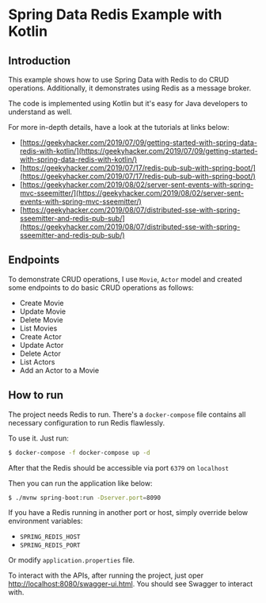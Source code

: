 # Spring Data Redis Example with Kotlin

## Introduction

This example shows how to use Spring Data with Redis to do CRUD operations. Additionally, it demonstrates using Redis as a message broker.

The code is implemented using Kotlin but it's easy for Java developers to understand as well.

For more in-depth details, have a look at the tutorials at links below:

- [https://geekyhacker.com/2019/07/09/getting-started-with-spring-data-redis-with-kotlin/](https://geekyhacker.com/2019/07/09/getting-started-with-spring-data-redis-with-kotlin/)
- [https://geekyhacker.com/2019/07/17/redis-pub-sub-with-spring-boot/](https://geekyhacker.com/2019/07/17/redis-pub-sub-with-spring-boot/)
- [https://geekyhacker.com/2019/08/02/server-sent-events-with-spring-mvc-sseemitter/](https://geekyhacker.com/2019/08/02/server-sent-events-with-spring-mvc-sseemitter/)
- [https://geekyhacker.com/2019/08/07/distributed-sse-with-spring-sseemitter-and-redis-pub-sub/](https://geekyhacker.com/2019/08/07/distributed-sse-with-spring-sseemitter-and-redis-pub-sub/)

## Endpoints

To demonstrate CRUD operations, I use `Movie`, `Actor` model and created some endpoints to do basic CRUD operations as follows:

- Create Movie
- Update Movie
- Delete Movie
- List Movies
- Create Actor
- Update Actor
- Delete Actor
- List Actors
- Add an Actor to a Movie 
 
## How to run

The project needs Redis to run. There's a `docker-compose` file contains all necessary configuration to run Redis flawlessly.

To use it. Just run:

```bash
$ docker-compose -f docker-compose up -d
``` 

After that the Redis should be accessible via port `6379` on `localhost` 

Then you can run the application like below:

```bash
$ ./mvnw spring-boot:run -Dserver.port=8090
```

If you have a Redis running in another port or host, simply override below environment variables:

- `SPRING_REDIS_HOST`
- `SPRING_REDIS_PORT`

Or modify `application.properties` file.

To interact with the APIs, after running the project, just oper [http://localhost:8080/swagger-ui.html](http://localhost:8080/swagger-ui.html). You should see Swagger to interact with.
